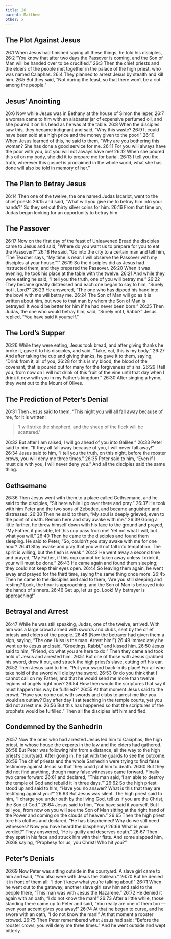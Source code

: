 ```yaml
---
title: 26
parent: Matthew
other: x
---
```


## The Plot Against Jesus

<a name="26:1">26:1</a> When Jesus had finished saying all these things, he told his disciples, <a name="26:2">26:2</a> “You know that after two days the Passover is coming, and the Son of Man will be handed over to be crucified.” <a name="26:3">26:3</a> Then the chief priests and the elders of the people met together in the palace of the high priest, who was named Caiaphas. <a name="26:4">26:4</a> They planned to arrest Jesus by stealth and kill him. <a name="26:5">26:5</a> But they said, “Not during the feast, so that there won’t be a riot among the people.”

## Jesus’ Anointing

<a name="26:6">26:6</a> Now while Jesus was in Bethany at the house of Simon the leper, <a name="26:7">26:7</a> a woman came to him with an alabaster jar of expensive perfumed oil, and she poured it on his head as he was at the table. <a name="26:8">26:8</a> When the disciples saw this, they became indignant and said, “Why this waste? <a name="26:9">26:9</a> It could have been sold at a high price and the money given to the poor!” <a name="26:10">26:10</a> When Jesus learned of this, he said to them, “Why are you bothering this woman? She has done a good service for me. <a name="26:11">26:11</a> For you will always have the poor with you, but you will not always have me! <a name="26:12">26:12</a> When she poured this oil on my body, she did it to prepare me for burial. <a name="26:13">26:13</a> I tell you the truth, wherever this gospel is proclaimed in the whole world, what she has done will also be told in memory of her.”

## The Plan to Betray Jesus

<a name="26:14">26:14</a> Then one of the twelve, the one named Judas Iscariot, went to the chief priests <a name="26:15">26:15</a> and said, “What will you give me to betray him into your hands?” So they set out thirty silver coins for him. <a name="26:16">26:16</a> From that time on, Judas began looking for an opportunity to betray him.

## The Passover

<a name="26:17">26:17</a> Now on the first day of the feast of Unleavened Bread the disciples came to Jesus and said, “Where do you want us to prepare for you to eat the Passover?” <a name="26:18">26:18</a> He said, “Go into the city to a certain man and tell him, ‘The Teacher says, “My time is near. I will observe the Passover with my disciples at your house.”’” <a name="26:19">26:19</a> So the disciples did as Jesus had instructed them, and they prepared the Passover. <a name="26:20">26:20</a> When it was evening, he took his place at the table with the twelve. <a name="26:21">26:21</a> And while they were eating he said, “I tell you the truth, one of you will betray me.” <a name="26:22">26:22</a> They became greatly distressed and each one began to say to him, “Surely not I, Lord?” <a name="26:23">26:23</a> He answered, “The one who has dipped his hand into the bowl with me will betray me. <a name="26:24">26:24</a> The Son of Man will go as it is written about him, but woe to that man by whom the Son of Man is betrayed! It would be better for him if he had never been born.” <a name="26:25">26:25</a> Then Judas, the one who would betray him, said, “Surely not I, Rabbi?” Jesus replied, “You have said it yourself.”

## The Lord’s Supper

<a name="26:26">26:26</a> While they were eating, Jesus took bread, and after giving thanks he broke it, gave it to his disciples, and said, “Take, eat, this is my body.” <a name="26:27">26:27</a> And after taking the cup and giving thanks, he gave it to them, saying, “Drink from it, all of you, <a name="26:28">26:28</a> for this is my blood, the blood of the covenant, that is poured out for many for the forgiveness of sins. <a name="26:29">26:29</a> I tell you, from now on I will not drink of this fruit of the vine until that day when I drink it new with you in my Father’s kingdom.” <a name="26:30">26:30</a> After singing a hymn, they went out to the Mount of Olives.

## The Prediction of Peter’s Denial

<a name="26:31">26:31</a> Then Jesus said to them, “This night you will all fall away because of me, for it is written:

> ‘I will strike the shepherd,
> and the sheep of the flock will be scattered.’

<a name="26:32">26:32</a> But after I am raised, I will go ahead of you into Galilee.” <a name="26:33">26:33</a> Peter said to him, “If they all fall away because of you, I will never fall away!” <a name="26:34">26:34</a> Jesus said to him, “I tell you the truth, on this night, before the rooster crows, you will deny me three times.” <a name="26:35">26:35</a> Peter said to him, “Even if I must die with you, I will never deny you.” And all the disciples said the same thing.

## Gethsemane

<a name="26:36">26:36</a> Then Jesus went with them to a place called Gethsemane, and he said to the disciples, “Sit here while I go over there and pray.” <a name="26:37">26:37</a> He took with him Peter and the two sons of Zebedee, and became anguished and distressed. <a name="26:38">26:38</a> Then he said to them, “My soul is deeply grieved, even to the point of death. Remain here and stay awake with me.” <a name="26:39">26:39</a> Going a little farther, he threw himself down with his face to the ground and prayed, “My Father, if possible, let this cup pass from me! Yet not what I will, but what you will.” <a name="26:40">26:40</a> Then he came to the disciples and found them sleeping. He said to Peter, “So, couldn’t you stay awake with me for one hour? <a name="26:41">26:41</a> Stay awake and pray that you will not fall into temptation. The spirit is willing, but the flesh is weak.” <a name="26:42">26:42</a> He went away a second time and prayed, “My Father, if this cup cannot be taken away unless I drink it, your will must be done.” <a name="26:43">26:43</a> He came again and found them sleeping; they could not keep their eyes open. <a name="26:44">26:44</a> So leaving them again, he went away and prayed for the third time, saying the same thing once more. <a name="26:45">26:45</a> Then he came to the disciples and said to them, “Are you still sleeping and resting? Look, the hour is approaching, and the Son of Man is betrayed into the hands of sinners. <a name="26:46">26:46</a> Get up, let us go. Look! My betrayer is approaching!”

## Betrayal and Arrest

<a name="26:47">26:47</a> While he was still speaking, Judas, one of the twelve, arrived. With him was a large crowd armed with swords and clubs, sent by the chief priests and elders of the people. <a name="26:48">26:48</a> (Now the betrayer had given them a sign, saying, “The one I kiss is the man. Arrest him!”) <a name="26:49">26:49</a> Immediately he went up to Jesus and said, “Greetings, Rabbi,” and kissed him. <a name="26:50">26:50</a> Jesus said to him, “Friend, do what you are here to do.” Then they came and took hold of Jesus and arrested him. <a name="26:51">26:51</a> But one of those with Jesus grabbed his sword, drew it out, and struck the high priest’s slave, cutting off his ear. <a name="26:52">26:52</a> Then Jesus said to him, “Put your sword back in its place! For all who take hold of the sword will die by the sword. <a name="26:53">26:53</a> Or do you think that I cannot call on my Father, and that he would send me more than twelve legions of angels right now? <a name="26:54">26:54</a> How then would the scriptures that say it must happen this way be fulfilled?” <a name="26:55">26:55</a> At that moment Jesus said to the crowd, “Have you come out with swords and clubs to arrest me like you would an outlaw? Day after day I sat teaching in the temple courts, yet you did not arrest me. <a name="26:56">26:56</a> But this has happened so that the scriptures of the prophets would be fulfilled.” Then all the disciples left him and fled.

## Condemned by the Sanhedrin

<a name="26:57">26:57</a> Now the ones who had arrested Jesus led him to Caiaphas, the high priest, in whose house the experts in the law and the elders had gathered. <a name="26:58">26:58</a> But Peter was following him from a distance, all the way to the high priest’s courtyard. After going in, he sat with the guards to see the outcome. <a name="26:59">26:59</a> The chief priests and the whole Sanhedrin were trying to find false testimony against Jesus so that they could put him to death. <a name="26:60">26:60</a> But they did not find anything, though many false witnesses came forward. Finally two came forward <a name="26:61">26:61</a> and declared, “This man said, ‘I am able to destroy the temple of God and rebuild it in three days.’” <a name="26:62">26:62</a> So the high priest stood up and said to him, “Have you no answer? What is this that they are testifying against you?” <a name="26:63">26:63</a> But Jesus was silent. The high priest said to him, “I charge you under oath by the living God, tell us if you are the Christ, the Son of God.” <a name="26:64">26:64</a> Jesus said to him, “You have said it yourself. But I tell you, from now on you will see the Son of Man sitting at the right hand of the Power and coming on the clouds of heaven.” <a name="26:65">26:65</a> Then the high priest tore his clothes and declared, “He has blasphemed! Why do we still need witnesses? Now you have heard the blasphemy! <a name="26:66">26:66</a> What is your verdict?” They answered, “He is guilty and deserves death.” <a name="26:67">26:67</a> Then they spat in his face and struck him with their fists. And some slapped him, <a name="26:68">26:68</a> saying, “Prophesy for us, you Christ! Who hit you?”

## Peter’s Denials

<a name="26:69">26:69</a> Now Peter was sitting outside in the courtyard. A slave girl came to him and said, “You also were with Jesus the Galilean.” <a name="26:70">26:70</a> But he denied it in front of them all: “I don’t know what you’re talking about!” <a name="26:71">26:71</a> When he went out to the gateway, another slave girl saw him and said to the people there, “This man was with Jesus the Nazarene.” <a name="26:72">26:72</a> He denied it again with an oath, “I do not know the man!” <a name="26:73">26:73</a> After a little while, those standing there came up to Peter and said, “You really are one of them too — even your accent gives you away!” <a name="26:74">26:74</a> At that he began to curse, and he swore with an oath, “I do not know the man!” At that moment a rooster crowed. <a name="26:75">26:75</a> Then Peter remembered what Jesus had said: “Before the rooster crows, you will deny me three times.” And he went outside and wept bitterly.
